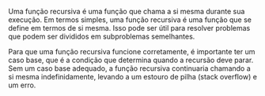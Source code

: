 Uma função recursiva é uma função que chama a si mesma durante sua execução. Em termos simples, uma função recursiva é uma função que se define em termos de si mesma. Isso pode ser útil para resolver problemas que podem ser divididos em subproblemas semelhantes.

Para que uma função recursiva funcione corretamente, é importante ter um caso base, que é a condição que determina quando a recursão deve parar. Sem um caso base adequado, a função recursiva continuaria chamando a si mesma indefinidamente, levando a um estouro de pilha (stack overflow) e um erro.